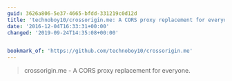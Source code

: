```yaml
---
guid: 3626a806-5e37-4665-bfdd-331219c0d12d
title: 'technoboy10/crossorigin.me: A CORS proxy replacement for everyone.'
date: '2016-12-04T16:33:31+00:00'
changed: '2019-09-24T14:35:08+00:00'


bookmark_of: 'https://github.com/technoboy10/crossorigin.me'
---
```



<blockquote>crossorigin.me - A CORS proxy replacement for everyone.</blockquote>
